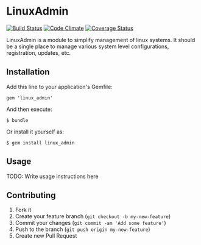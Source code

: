 # LinuxAdmin
[![Build Status](https://travis-ci.org/ManageIQ/linux_admin.png)](https://travis-ci.org/ManageIQ/linux_admin)
[![Code Climate](https://codeclimate.com/github/ManageIQ/linux_admin.png)](https://codeclimate.com/github/ManageIQ/linux_admin)
[![Coverage Status](https://coveralls.io/repos/ManageIQ/linux_admin/badge.png?branch=master)](https://coveralls.io/r/ManageIQ/linux_admin)

LinuxAdmin is a module to simplify management of linux systems.
It should be a single place to manage various system level configurations,
registration, updates, etc.

## Installation

Add this line to your application's Gemfile:

    gem 'linux_admin'

And then execute:

    $ bundle

Or install it yourself as:

    $ gem install linux_admin

## Usage

TODO: Write usage instructions here

## Contributing

1. Fork it
2. Create your feature branch (`git checkout -b my-new-feature`)
3. Commit your changes (`git commit -am 'Add some feature'`)
4. Push to the branch (`git push origin my-new-feature`)
5. Create new Pull Request
